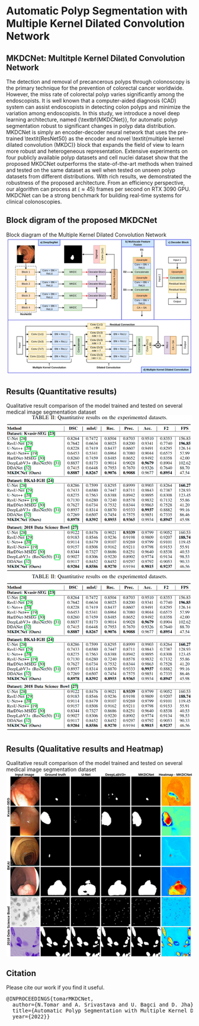 # Automatic Polyp Segmentation with Multiple Kernel Dilated Convolution Network
## MKDCNet: Multitple Kernel Dilated Convolution Network 

The detection and removal of precancerous polyps through colonoscopy is the primary technique for the prevention of colorectal cancer worldwide. However, the miss rate of colorectal polyp varies significantly among the endoscopists. It is well known that a computer-aided diagnosis (CAD) system can assist endoscopists in detecting colon polyps and minimize the variation among endoscopists. In this study, we introduce a novel deep learning architecture, named {\textbf{MKDCNet}}, for automatic polyp segmentation robust to significant changes in polyp data distribution. MKDCNet is simply an encoder-decoder neural network that uses the pre-trained \textit{ResNet50} as the encoder and novel \textit{multiple kernel dilated convolution (MKDC)} block that expands the field of view to learn more robust and heterogeneous representation. Extensive experiments on four publicly available polyp datasets and cell nuclei dataset show that the proposed MKDCNet outperforms the state-of-the-art methods when trained and tested on the same dataset as well when tested on unseen polyp datasets from different distributions. With rich results, we demonstrated the robustness of the proposed architecture. From an efficiency perspective, our algorithm can process at ($\approx45$) frames per second on RTX 3090 GPU. MKDCNet can be a strong benchmark for building real-time systems for clinical colonoscopies. 

## Block digram of the proposed MKDCNet

Block diagram of the Multiple Kernel Dilated Convolution Network<br/>
<img src="mkdl-net.jpg">

## Results (Quantitative results)
Qualitative result comparison of the model trained and tested on several medical image segmentation dataset <br/>
<img src="table1.png">
<img src="table1.png">

## Results (Qualitative results and Heatmap)
Qualitative result comparison of the model trained and tested on several medical image segmentation dataset <br/>
<img src="qualitative-heatmap.jpg">


## Citation
Please cite our work if you find it useful. 

<pre>
@INPROCEEDINGS{tomarMKDCNet,
  author={N.Tomar and A. Srivastava and U. Bagci and D. Jha},
  title={Automatic Polyp Segmentation with Multiple Kernel Dilated Convolution Network}, 
  year={2022}}
</pre>
